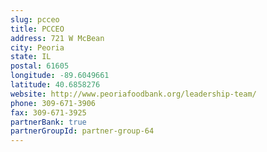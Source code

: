 ```yaml
---
slug: pcceo
title: PCCEO
address: 721 W McBean
city: Peoria
state: IL
postal: 61605
longitude: -89.6049661
latitude: 40.6858276
website: http://www.peoriafoodbank.org/leadership-team/
phone: 309-671-3906
fax: 309-671-3925
partnerBank: true
partnerGroupId: partner-group-64
---
```

